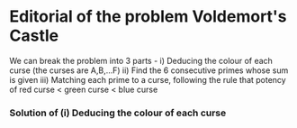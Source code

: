 # Editorial of the problem Voldemort's Castle
We can break the problem into 3 parts -
i) Deducing the colour of each curse (the curses are A,B,...F)
ii) Find the 6 consecutive primes whose sum is given
iii) Matching each prime to a curse, following the rule that potency of red curse < green curse < blue curse

### Solution of (i) Deducing the colour of each curse
